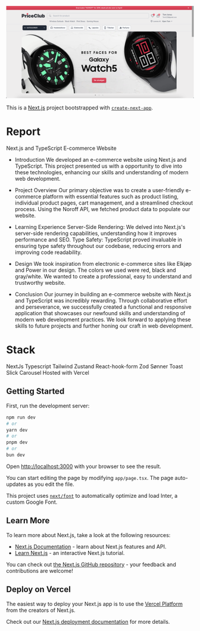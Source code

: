 ![image](/public/PriceClub-Screenshot.png)

This is a [Next.js](https://nextjs.org/) project bootstrapped with [`create-next-app`](https://github.com/vercel/next.js/tree/canary/packages/create-next-app).

# Report

Next.js and TypeScript E-commerce Website

- Introduction
We developed an e-commerce website using Next.js and TypeScript. This project presented us with a opportunity to dive into these technologies, enhancing our skills and understanding of modern web development.

- Project Overview
Our primary objective was to create a user-friendly e-commerce platform with essential features such as product listing, individual product pages, cart management, and a streamlined checkout process. Using the Noroff API, we fetched product data to populate our website.

- Learning Experience
Server-Side Rendering: We delved into Next.js's server-side rendering capabilities, understanding how it improves performance and SEO.
Type Safety: TypeScript proved invaluable in ensuring type safety throughout our codebase, reducing errors and improving code readability.

- Design
We took inspiration from electronic e-commerce sites like Elkjøp and Power in our design. The colors we used were red, black and gray/white. We wanted to create a professional, easy to understand and trustworthy website.

- Conclusion
Our journey in building an e-commerce website with Next.js and TypeScript was incredibly rewarding. Through collaborative effort and perseverance, we successfully created a functional and responsive application that showcases our newfound skills and understanding of modern web development practices. We look forward to applying these skills to future projects and further honing our craft in web development.

# Stack
NextJs
Typescript
Tailwind
Zustand
React-hook-form
Zod
Sønner Toast
Slick Carousel
Hosted with Vercel

## Getting Started

First, run the development server:

```bash
npm run dev
# or
yarn dev
# or
pnpm dev
# or
bun dev
```

Open [http://localhost:3000](http://localhost:3000) with your browser to see the result.

You can start editing the page by modifying `app/page.tsx`. The page auto-updates as you edit the file.

This project uses [`next/font`](https://nextjs.org/docs/basic-features/font-optimization) to automatically optimize and load Inter, a custom Google Font.

## Learn More

To learn more about Next.js, take a look at the following resources:

- [Next.js Documentation](https://nextjs.org/docs) - learn about Next.js features and API.
- [Learn Next.js](https://nextjs.org/learn) - an interactive Next.js tutorial.

You can check out [the Next.js GitHub repository](https://github.com/vercel/next.js/) - your feedback and contributions are welcome!

## Deploy on Vercel

The easiest way to deploy your Next.js app is to use the [Vercel Platform](https://vercel.com/new?utm_medium=default-template&filter=next.js&utm_source=create-next-app&utm_campaign=create-next-app-readme) from the creators of Next.js.

Check out our [Next.js deployment documentation](https://nextjs.org/docs/deployment) for more details.
